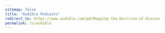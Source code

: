 ```yaml
---
sitemap: false
title: "Audible Podcasts"
redirect_to: https://www.audible.com/pd/Mapping-the-Doctrine-of-Discovery-Podcast/episodes/B08K573YQP
permalink: /s/audible
---
```


